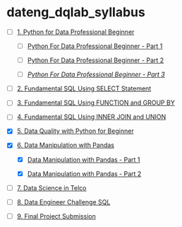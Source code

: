 # dateng_dqlab_syllabus


- [ ] [1. Python for Data Professional Beginner](Python/readme.md)

    - [ ] [Python For Data Professional Beginner - Part 1](Python/Python_for_Data_Professional_Beginner_-_Part_1/readme.md)

    - [ ] [Python For Data Professional Beginner - Part 2](Python/Python_for_Data_Professional_Beginner_-_Part_2/readme.md)
    
    - [ ] [_Python For Data Professional Beginner - Part 3_](Python/Python_for_Data_Professional_Beginner_-_Part_3/readme.md)

- [ ] [2. Fundamental SQL Using SELECT Statement](SQL/Fundamental_SQL_Using_SELECT_Statement/readme.md)

- [ ] [3. Fundamental SQL Using FUNCTION and GROUP BY](SQL/Fundamental_SQL_Using_FUNCTION_and_GROUP_BY//readme.md)

- [ ] [4. Fundamental SQL Using INNER JOIN and UNION](SQL/Fundamental_SQL_Using_INNER_JOIN_and_UNION/readme.md)

- [x] [5. Data Quality with Python for Beginner](Python/Data_Quality_with_Python_for_Beginner/readme.md)

- [x] [6. Data Manipulation with Pandas](Python/readme.md)
    
    - [x] [Data Manipulation with Pandas - Part 1](Python/Data_Manipulation_with_Pandas_-_Part_1/readme.md)

    - [x] [Data Manipulation with Pandas - Part 2](Python/Data_Manipulation_with_Pandas_-_Part_2/readme.md)

- [ ] [7. Data Science in Telco](Python/readme.md)

- [ ] [8. Data Engineer Challenge SQL](Python/readme.md)

- [ ] [9. Final Project Submission](Python/readme.md)
